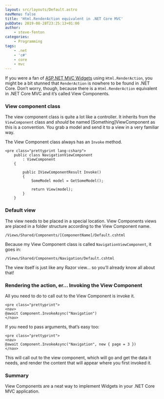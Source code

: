 ```yaml
---
layout: src/layouts/Default.astro
navMenu: false
title: 'Html.RenderAction equivalent in .NET Core MVC'
pubDate: 2019-08-28T23:25:13+01:00
author:
    - steve-fenton
categories:
    - Programming
tags:
    - .net
    - 'c#'
    - core
    - mvc
---
```


If you were a fan of [ASP.NET MVC Widgets](https://www.stevefenton.co.uk/2017/11/asp-net-mvc-widgets-renderaction/) using `Html.RenderAction`, you might be a bit stunned that `RenderAction` is nowhere to be found in .NET Core. Don’t worry, though, because there is a `Html.RenderAction` equivalent in .NET Core MVC and it’s called View Components.

### View component class

The view component class is quite a lot like a controller. It inherits from the `ViewComponent` class and *should* be named \[Something\]ViewComponent as this is a convention. You grab a model and send it to a view in a very familiar way.

The View Component class always has an `Invoke` method.

```
<pre class="prettyprint lang-csharp">
    public class NavigationViewComponent
        : ViewComponent
    {

        public IViewComponentResult Invoke()
        {
            SomeModel model = GetSomeModel();

            return View(model);
        }
    }
```

### Default view

The view needs to be placed in a special location. View Components views are placed in a folder structure according to the View Component name.

`/Views/Shared/Components/[ComponentName]/Default.cshtml`

Because my View Component class is called `NavigationViewComponent`, it goes in:

`/Views/Shared/Components/Navigation/Default.cshtml`

The view itself is just like any Razor view… so you’ll already know all about that!

### Rendering the action, er… Invoking the View Component

All you need to do to call out to the View Component is invoke it.

```
<pre class="prettyprint">
<nav>
@await Component.InvokeAsync("Navigation")
</nav>
```

If you need to pass arguments, that’s easy too:

```
<pre class="prettyprint">
<nav>
@await Component.InvokeAsync("Navigation", new { page = 3 })
</nav>
```

This will call out to the view component, which will go and get the data it needs, and render the content that will appear where you first invoked it.

### Summary

View Components are a neat way to implement Widgets in your .NET Core MVC application.